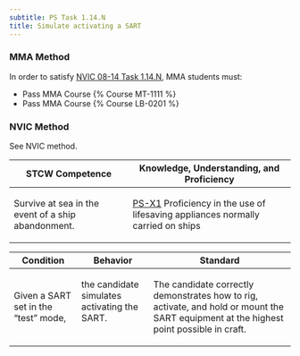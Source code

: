 ```yaml
---
subtitle: PS Task 1.14.N 
title: Simulate activating a SART
---
```



### MMA Method

In order to satisfy  [NVIC 08-14  Task  1.14.N](/stcw23/assets/images/nvic-08-14.pdf), MMA students must:

* Pass MMA Course {% Course MT-1111 %}
* Pass MMA Course {% Course LB-0201 %}


### NVIC Method

<a onclick="togglevisibility('nvic_methods')" >See NVIC method.</a>

<div id='nvic_methods' class='hide'>

<table>
<thead>
<tr>
<th class='forty'> STCW Competence </th>
<th class='sixty'> Knowledge, Understanding, and Proficiency </th>
</tr>
</thead>




<tbody>
<tr><td markdown='1'>

Survive at sea in the event of a ship abandonment.

</td><td markdown='1'>

[PS-X1](../../tables/611.html#PS-X1) Proficiency in the use of lifesaving appliances normally carried on ships

</td></tr>


</tbody>
</table>


<table>
<thead>
<tr><th class='twenty'>  Condition </th><th class='twenty'> Behavior </th><th  class='sixty'>Standard </th></tr>
</thead>
<tbody >



<tr><td markdown='1'>

Given a SART set in the “test” mode,

</td><td markdown='1'>

the candidate simulates activating the SART.

<br>

<div class="tooltip">
<span class="tooltiptext">
</span>
</div>


</td><td markdown='1'>

The candidate correctly demonstrates how to rig, activate, and hold or mount the SART equipment at the highest point possible in craft.

</td></tr>
</tbody>
</table>
</div>
